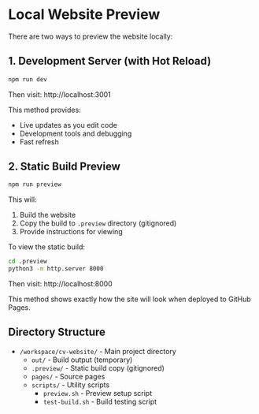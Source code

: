 # Local Website Preview

There are two ways to preview the website locally:

## 1. Development Server (with Hot Reload)

```bash
npm run dev
```
Then visit: http://localhost:3001

This method provides:
- Live updates as you edit code
- Development tools and debugging
- Fast refresh

## 2. Static Build Preview

```bash
npm run preview
```

This will:
1. Build the website
2. Copy the build to `.preview` directory (gitignored)
3. Provide instructions for viewing

To view the static build:
```bash
cd .preview
python3 -m http.server 8000
```
Then visit: http://localhost:8000

This method shows exactly how the site will look when deployed to GitHub Pages.

## Directory Structure

- `/workspace/cv-website/` - Main project directory
  - `out/` - Build output (temporary)
  - `.preview/` - Static build copy (gitignored)
  - `pages/` - Source pages
  - `scripts/` - Utility scripts
    - `preview.sh` - Preview setup script
    - `test-build.sh` - Build testing script